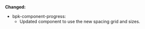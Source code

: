 **Changed:**

- bpk-component-progress:
  - Updated component to use the new spacing grid and sizes.
